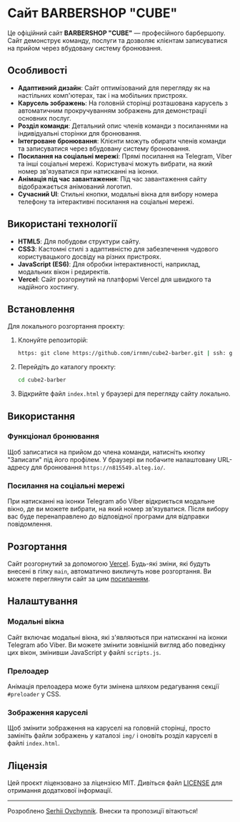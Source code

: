 # Сайт BARBERSHOP "CUBE"

Це офіційний сайт **BARBERSHOP "CUBE"** — професійного барбершопу. Сайт демонструє команду, послуги та дозволяє клієнтам записуватися на прийом через вбудовану систему бронювання.

## Особливості

- **Адаптивний дизайн**: Сайт оптимізований для перегляду як на настільних комп'ютерах, так і на мобільних пристроях.
- **Карусель зображень**: На головній сторінці розташована карусель з автоматичним прокручуванням зображень для демонстрації основних послуг.
- **Розділ команди**: Детальний опис членів команди з посиланнями на індивідуальні сторінки для бронювання.
- **Інтегроване бронювання**: Клієнти можуть обирати членів команди та записуватися через вбудовану систему бронювання.
- **Посилання на соціальні мережі**: Прямі посилання на Telegram, Viber та інші соціальні мережі. Користувачі можуть вибрати, на який номер зв'язуватися при натисканні на іконки.
- **Анімація під час завантаження**: Під час завантаження сайту відображається анімований логотип.
- **Сучасний UI**: Стильні кнопки, модальні вікна для вибору номера телефону та інтерактивні посилання на соціальні мережі.

## Використані технології

- **HTML5**: Для побудови структури сайту.
- **CSS3**: Кастомні стилі з адаптивністю для забезпечення чудового користувацького досвіду на різних пристроях.
- **JavaScript (ES6)**: Для обробки інтерактивності, наприклад, модальних вікон і редиректів.
- **Vercel**: Сайт розгорнутий на платформі Vercel для швидкого та надійного хостингу.

## Встановлення

Для локального розгортання проєкту:

1. Клонуйте репозиторій:
    ```bash
    https: git clone https://github.com/irnmn/cube2-barber.git | ssh: git clone git@github.com:irnmn/cube2-barber.git
    ```

2. Перейдіть до каталогу проєкту:
    ```bash
    cd cube2-barber
    ```

3. Відкрийте файл `index.html` у браузері для перегляду сайту локально.

## Використання

### Функціонал бронювання
Щоб записатися на прийом до члена команди, натисніть кнопку "Записати" під його профілем. У браузері ви побачите налаштовану URL-адресу для бронювання `https://n815549.alteg.io/`.

### Посилання на соціальні мережі
При натисканні на іконки Telegram або Viber відкриється модальне вікно, де ви можете вибрати, на який номер зв'язуватися. Після вибору вас буде перенаправлено до відповідної програми для відправки повідомлення.

## Розгортання

Сайт розгорнутий за допомогою [Vercel](https://vercel.com). Будь-які зміни, які будуть внесені в гілку `main`, автоматично викличуть нове розгортання. Ви можете переглянути сайт за цим [посиланням](https://cube2-barber.vercel.app/).

## Налаштування

### Модальні вікна
Сайт включає модальні вікна, які з'являються при натисканні на іконки Telegram або Viber. Ви можете змінити зовнішній вигляд або поведінку цих вікон, змінивши JavaScript у файлі `scripts.js`.

### Прелоадер
Анімація прелоадера може бути змінена шляхом редагування секції `#preloader` у CSS.

### Зображення каруселі
Щоб змінити зображення на каруселі на головній сторінці, просто замініть файли зображень у каталозі `img/` і оновіть розділ каруселі в файлі `index.html`.

## Ліцензія

Цей проєкт ліцензовано за ліцензією MIT. Дивіться файл [LICENSE](LICENSE) для отримання додаткової інформації.

---

Розроблено [Serhii Ovchynnik](https://github.com/irnmn). Внески та пропозиції вітаються!
